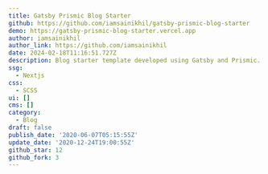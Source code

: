 ```yaml
---
title: Gatsby Prismic Blog Starter
github: https://github.com/iamsainikhil/gatsby-prismic-blog-starter
demo: https://gatsby-prismic-blog-starter.vercel.app
author: iamsainikhil
author_link: https://github.com/iamsainikhil
date: 2024-02-18T11:16:51.727Z
description: Blog starter template developed using Gatsby and Prismic.
ssg:
  - Nextjs
css:
  - SCSS
ui: []
cms: []
category:
  - Blog
draft: false
publish_date: '2020-06-07T05:15:55Z'
update_date: '2020-12-24T19:00:55Z'
github_star: 12
github_fork: 3
---
```

